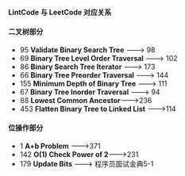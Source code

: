 #### LintCode 与 LeetCode 对应关系

#### 二叉树部分

- 95 **Validate Binary Search Tree**            ---> 98
- 69 **Binary Tree Level Order Traversal**      ---> 102
- 86 **Binary Search Tree Iterator**            ---> 173
- 66 **Binary Tree Preorder Traversal**         ---> 144
- 155 **Minimum Depth of Binary Tree**          ---> 111
- 67 **Binary Tree Inorder Traversal**          ---> 94
- 88 **Lowest Common Ancestor**--->236
- 453 **Flatten Binary Tree to Linked List** --->114


#### 位操作部分

- 1 **A+b Problem** --->371
- 142 **O(1) Check Power of 2**--->231
- 179 **Update Bits** ---> 程序员面试金典5-1